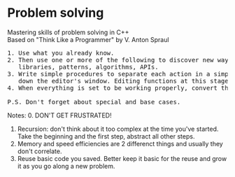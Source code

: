 # Problem solving
Mastering skills of problem solving in C++ <br>
Based on "Think Like a Programmer" by V. Anton Spraul <br>
<pre>
1. Use what you already know.
2. Then use one or more of the following to discover new ways/tools: 
   libraries, patterns, algorithms, APIs.
3. Write simple procedures to separate each action in a simple "list"
   down the editor's window. Editing functions at this stage is a lot easier.
4. When everything is set to be working properly, convert the code into OOP.

P.S. Don't forget about special and base cases.
</pre>

Notes:
0. DON'T GET FRUSTRATED! <br>
1. Recursion: don't think about it too complex at the time you've started.<br>
Take the beginning and the first step, abstract all other steps.<br>
2. Memory and speed efficiencies are 2 differenct things and usually they don't correlate.<br>
3. Reuse basic code you saved. Better keep it basic for the reuse and grow it as you go along a new problem.<br>

